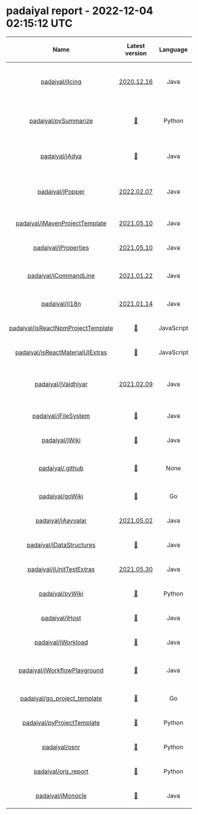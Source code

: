 
padaiyal report - 2022-12-04 02:15:12 UTC
=========================================
  

|Name|Latest version|Language|Exposure|Supported?|Last Updated|Open Issues|License|Health %|Description|Content reports enabled?|Code of Conduct?|Contributing Guide?|Issue template?|Pull request template?|README?|Stars|
| :---: | :---: | :---: | :---: | :---: | :---: | :---: | :---: | :---: | :---: | :---: | :---: | :---: | :---: | :---: | :---: | :---: |
|[padaiyal/jIcing](https://github.com/padaiyal/jIcing)|[2020.12.16](https://github.com/padaiyal/jIcing/releases/tag/2020.12.16)|Java|🌏|❌|2021-12-19T00:14:49Z|[24](https://github.com/padaiyal/jIcing/issues)|🤷‍|37%|This repository consists of additional functionality that will be useful to any Java programmer,|❌|❌|❌|❌|✅|✅|1|
|[padaiyal/pySummarize](https://github.com/padaiyal/pySummarize)|[🤷‍](None)|Python|🌏|❌|2022-06-14T01:59:55Z|[2](https://github.com/padaiyal/pySummarize/issues)|GNU General Public License v3.0|50%|A commandline tool to summarize file data|❌|❌|❌|❌|✅|✅|0|
|[padaiyal/jAdya](https://github.com/padaiyal/jAdya)|[🤷‍](None)|Java|🌏|❌|2022-05-24T18:58:09Z|[19](https://github.com/padaiyal/jAdya/issues)|Apache License 2.0|50%|Library to deploy and manage docker images/containers via Java.|❌|❌|❌|❌|✅|✅|4|
|[padaiyal/jPopper](https://github.com/padaiyal/jPopper)|[2022.02.07](https://github.com/padaiyal/jPopper/releases/tag/2022.02.07)|Java|🌏|✅|2021-12-27T03:38:59Z|[6](https://github.com/padaiyal/jPopper/issues)|Apache License 2.0|62%|A parent for Java maven projects with best practices and commonly used checks enforced. |✅|❌|❌|❌|✅|✅|2|
|[padaiyal/jMavenProjectTemplate](https://github.com/padaiyal/jMavenProjectTemplate)|[2021.05.10](https://github.com/padaiyal/jMavenProjectTemplate/releases/tag/2021.05.10)|Java|🌏|✅|2022-01-01T03:03:46Z|[3](https://github.com/padaiyal/jMavenProjectTemplate/issues)|Apache License 2.0|62%|A template for Java maven projects.|✅|❌|❌|❌|✅|✅|2|
|[padaiyal/jProperties](https://github.com/padaiyal/jProperties)|[2021.05.10](https://github.com/padaiyal/jProperties/releases/tag/2021.05.10)|Java|🌏|✅|2021-05-10T19:59:24Z|[1](https://github.com/padaiyal/jProperties/issues)|Apache License 2.0|50%|Load values from pre-specified property files.|❌|❌|❌|❌|✅|✅|1|
|[padaiyal/jCommandLine](https://github.com/padaiyal/jCommandLine)|[2021.01.22](https://github.com/padaiyal/jCommandLine/releases/tag/2021.01.22)|Java|🌏|✅|2021-05-24T01:25:20Z|[0](https://github.com/padaiyal/jCommandLine/issues)|Apache License 2.0|50%|A library that can be used to execute commands in a shell or terminal.|❌|❌|❌|❌|✅|✅|1|
|[padaiyal/jI18n](https://github.com/padaiyal/jI18n)|[2021.01.14](https://github.com/padaiyal/jI18n/releases/tag/2021.01.14)|Java|🌏|✅|2021-01-14T21:17:22Z|[1](https://github.com/padaiyal/jI18n/issues)|Apache License 2.0|50%|A library used for internationalizing strings|❌|❌|❌|❌|✅|✅|1|
|[padaiyal/jsReactNpmProjectTemplate](https://github.com/padaiyal/jsReactNpmProjectTemplate)|[🤷‍](None)|JavaScript|🌏|✅|2022-01-20T01:52:23Z|[12](https://github.com/padaiyal/jsReactNpmProjectTemplate/issues)|Apache License 2.0|50%|A template repository for react projects.|❌|❌|❌|❌|✅|✅|2|
|[padaiyal/jsReactMaterialUIExtras](https://github.com/padaiyal/jsReactMaterialUIExtras)|[🤷‍](None)|JavaScript|🌏|✅|2021-01-30T03:42:22Z|[22](https://github.com/padaiyal/jsReactMaterialUIExtras/issues)|Apache License 2.0|50%|Additional components for the React material UI.|❌|❌|❌|❌|✅|✅|2|
|[padaiyal/jVaidhiyar](https://github.com/padaiyal/jVaidhiyar)|[2021.02.09](https://github.com/padaiyal/jVaidhiyar/releases/tag/2021.02.09)|Java|🌏|✅|2022-01-20T01:42:59Z|[9](https://github.com/padaiyal/jVaidhiyar/issues)|Apache License 2.0|50%|A library for retrieving JVM related resource usage and configuration information. |❌|❌|❌|❌|✅|✅|2|
|[padaiyal/jFileSystem](https://github.com/padaiyal/jFileSystem)|[🤷‍](None)|Java|🌏|✅|2021-05-05T02:11:09Z|[3](https://github.com/padaiyal/jFileSystem/issues)|Apache License 2.0|50%|Library used for handling files|❌|❌|❌|❌|✅|✅|0|
|[padaiyal/jWiki](https://github.com/padaiyal/jWiki)|[🤷‍](None)|Java|🌏|✅|2021-10-22T13:34:08Z|[16](https://github.com/padaiyal/jWiki/issues)|Apache License 2.0|50%|A wiki for java related information.|❌|❌|❌|❌|✅|✅|0|
|[padaiyal/.github](https://github.com/padaiyal/.github)|[🤷‍](None)|None|🌏|✅|2021-12-31T18:32:30Z|[3](https://github.com/padaiyal/.github/issues)|Apache License 2.0|50%|The default .github folder for all repositories in this organization.|❌|❌|❌|❌|✅|✅|1|
|[padaiyal/goWiki](https://github.com/padaiyal/goWiki)|[🤷‍](None)|Go|🌏|✅|2022-03-27T23:55:18Z|[0](https://github.com/padaiyal/goWiki/issues)|Apache License 2.0|37%|A knowledge repository for Golang.|❌|❌|❌|❌|✅|❌|1|
|[padaiyal/jAayvalar](https://github.com/padaiyal/jAayvalar)|[2021.05.02](https://github.com/padaiyal/jAayvalar/releases/tag/2021.05.02)|Java|🌏|❌|2022-06-14T01:57:13Z|[16](https://github.com/padaiyal/jAayvalar/issues)|Apache License 2.0|50%|A java library for analyzing data.|❌|❌|❌|❌|✅|✅|0|
|[padaiyal/jDataStructures](https://github.com/padaiyal/jDataStructures)|[🤷‍](None)|Java|🌏|❌|2022-06-14T01:58:49Z|[9](https://github.com/padaiyal/jDataStructures/issues)|Apache License 2.0|37%|None|❌|❌|❌|❌|✅|✅|0|
|[padaiyal/jUnitTestExtras](https://github.com/padaiyal/jUnitTestExtras)|[2021.05.30](https://github.com/padaiyal/jUnitTestExtras/releases/tag/2021.05.30)|Java|🌏|✅|2021-05-30T17:11:51Z|[1](https://github.com/padaiyal/jUnitTestExtras/issues)|Apache License 2.0|50%|Helper functions/annotations for JUnit tests|❌|❌|❌|❌|✅|✅|0|
|[padaiyal/pyWiki](https://github.com/padaiyal/pyWiki)|[🤷‍](None)|Python|🌏|✅|2022-06-02T00:51:11Z|[0](https://github.com/padaiyal/pyWiki/issues)|🤷‍|37%|A collection of information related to python. |❌|❌|❌|❌|✅|✅|2|
|[padaiyal/jHost](https://github.com/padaiyal/jHost)|[🤷‍](None)|Java|🌏|✅|2021-05-08T18:01:13Z|[16](https://github.com/padaiyal/jHost/issues)|Apache License 2.0|50%|Retrieves host related info.|❌|❌|❌|❌|✅|✅|0|
|[padaiyal/jWorkload](https://github.com/padaiyal/jWorkload)|[🤷‍](None)|Java|🌏|✅|2021-05-11T00:03:24Z|[4](https://github.com/padaiyal/jWorkload/issues)|Apache License 2.0|50%|Generate memory, CPU and disk load.|❌|❌|❌|❌|✅|✅|0|
|[padaiyal/jWorkflowPlayground](https://github.com/padaiyal/jWorkflowPlayground)|[🤷‍](None)|Java|🌏|✅|2021-12-31T07:08:27Z|[0](https://github.com/padaiyal/jWorkflowPlayground/issues)|Apache License 2.0|50%|A repository for testing workflow actions used by other Java repos|❌|❌|❌|❌|✅|✅|0|
|[padaiyal/go_project_template](https://github.com/padaiyal/go_project_template)|[🤷‍](None)|Go|🌏|✅|2022-01-04T23:25:03Z|[0](https://github.com/padaiyal/go_project_template/issues)|Apache License 2.0|37%|None|❌|❌|❌|❌|✅|✅|0|
|[padaiyal/pyProjectTemplate](https://github.com/padaiyal/pyProjectTemplate)|[🤷‍](None)|Python|🌏|✅|2022-01-14T00:59:36Z|[0](https://github.com/padaiyal/pyProjectTemplate/issues)|Apache License 2.0|37%|None|❌|❌|❌|❌|✅|✅|0|
|[padaiyal/osnr](https://github.com/padaiyal/osnr)|[🤷‍](None)|Python|🌏|✅|2022-06-03T01:50:28Z|[7](https://github.com/padaiyal/osnr/issues)|Apache License 2.0|50%|One shot notification relay|❌|❌|❌|❌|✅|✅|1|
|[padaiyal/org_report](https://github.com/padaiyal/org_report)|[🤷‍](None)|Python|🌏|✅|2022-11-05T02:55:50Z|[2](https://github.com/padaiyal/org_report/issues)|Apache License 2.0|37%|None|❌|❌|❌|❌|✅|✅|2|
|[padaiyal/jMonocle](https://github.com/padaiyal/jMonocle)|[🤷‍](None)|Java|🌏|✅|2022-08-26T01:37:54Z|[4](https://github.com/padaiyal/jMonocle/issues)|Apache License 2.0|50%|A mono repo containing all the java libraries.|❌|❌|❌|❌|✅|✅|0|

